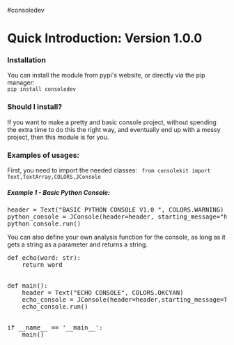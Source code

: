 #consoledev
<h1>Quick Introduction: Version 1.0.0</h1>
<h3>Installation</h3>
You can install the module from pypi's website, or 
directly via the pip manager: <br/>
<code>pip install consoledev</code>
<br/>
<h3>Should I install?</h3>
If you want to make a pretty and basic console project, without 
spending the extra time to do this the right way, and eventually end up
with a messy project, then this module is for you. <br/>

<h3>Examples of usages:</h3>
First, you need to import the needed classes:
<code> from consolekit import Text,TextArray,COLORS,JConsole</code>
<h5>Example 1 - Basic Python Console:</h5>
<pre lang="python">
header = Text("BASIC PYTHON CONSOLE V1.0 ", COLORS.WARNING)
python_console = JConsole(header=header, starting_message="hello and welcome !", ending_message=" goodbye !")
python_console.run()
</pre>
You can also define your own analysis function for the console, 
as long as it gets a string as a parameter and returns a string.
<pre  lang="python">
def echo(word: str):
    return word
    <br/>
def main():
    header = Text("ECHO CONSOLE", COLORS.OKCYAN)
    echo_console = JConsole(header=header,starting_message=Text("welcome!",COLORS.CYELLOW),analysis_function=echo)
    echo_console.run()
    <br/>
if __name__ == '__main__':
    main()
</pre>
